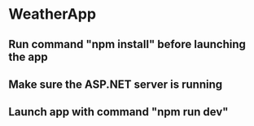 # WeatherApp

## Run command "npm install" before launching the app
## Make sure the ASP.NET server is running
## Launch app with command "npm run dev"
